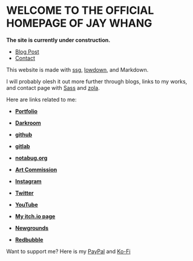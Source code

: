 # WELCOME TO THE OFFICIAL HOMEPAGE OF JAY WHANG

**The site is currently under construction.**

<!---
Here are links to subpages:

* **[Blog posts](https://www.jaywhangmakes.com/blog)**

* **[Contact](https://www.jaywhangmakes.com/contact)**
-->

<nav class="menu">
    <ul id="links">
        <li><a href="https://www.jaywhangmakes.com/blog">Blog Post</a></li>
        <li><a href="https://www.jaywhangmakes.com/contact">Contact</a></li>
    </ul>
</nav>

This website is made with [ssg](https://romanzolotarev.com/ssg.html), [lowdown](https://kristaps.bsd.lv/lowdown/), and Markdown.

I will probably olesh it out more further through blogs, links to my works, and contact page with [Sass](https://sass-lang.com) and [zola](https://www.getzola.org).


Here are links related to me:

* **[Portfolio](https://www.behance.net/jaywhang)**

* **[Darkroom](https://jaywhang.darkroom.tech)**

* **[github](https://github.com/jwhang627)**

* **[gitlab](https://gitlab.com/designergaze)**

* **[notabug.org](https://notabug.org/designergaze)**

* **[Art Commission](https://jaywhang-art-commission.carrd.co/)**

* **[Instagram](https://instagram.com/designergaze)**

* **[Twitter](https://twitter.com/jwhangdoesstuff)**

* **[YouTube](https://youtube.com/channel/UC27eBrx7frP5ku3kkTJMPlA)**

* **[My itch.io page](https://designergaze.itch.io/)**

* **[Newgrounds](https://jaywhangdoesstuff.newgrounds.com/)**

* **[Redbubble](http://jay-whang-arts.redbubble.com/)**


Want to support me? Here is my [PayPal](https://www.paypal.me/designergaze) and [Ko-Fi](https://ko-fi.com/designergaze)
